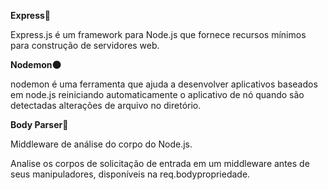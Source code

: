 __Express🖤__

Express.js é um framework para Node.js que fornece recursos mínimos para construção de servidores web. 

__Nodemon🌑__

nodemon é uma ferramenta que ajuda a desenvolver aplicativos baseados em node.js reiniciando automaticamente o aplicativo de nó quando são detectadas alterações de arquivo no diretório. 

__Body Parser🐌__

Middleware de análise do corpo do Node.js.

Analise os corpos de solicitação de entrada em um middleware antes de seus manipuladores, disponíveis na req.bodypropriedade.